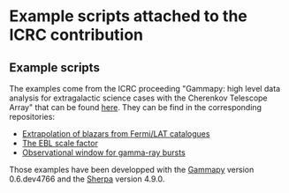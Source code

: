 # Example scripts attached to the ICRC contribution

## Example scripts

The examples come from the ICRC proceeding "Gammapy: high level data analysis for extragalactic science cases with the Cherenkov Telescope Array" that can be found [here](XXX). They can be find in the corresponding repositories: 
 - [Extrapolation of blazars from Fermi/LAT catalogues](./blazar/)
 - [The EBL scale factor](./ebl_scale/)
 - [Observational window for gamma-ray bursts](./ebl_scale/)

Those examples have been developped with the [Gammapy](http://docs.gammapy.org/en/latest/) version 0.6.dev4766 and the [Sherpa](https://github.com/sherpa/sherpa) version 4.9.0.
